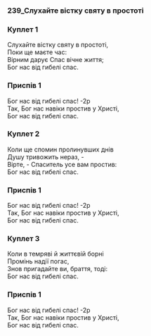 ### 239_Слухайте вістку святу в простоті
### Куплет 1
Слухайте вістку святу в простоті,<br/>Поки ще маєте час:<br/>Вірним дарує Спас вічне життя;<br/>Бог нас від гибелі спас.
### Приспів 1
Бог нас від гибелі спас! -2р<br/>Так, Бог нас навіки простив у Христі,<br/>Бог нас від гибелі спас.
### Куплет 2
Коли ще спомин пролинувших днів<br/>Душу тривожить нераз, -<br/>Вірте, - Спаситель усе вам простив:<br/>Бог нас від гибелі спас.
### Приспів 1
Бог нас від гибелі спас! -2р<br/>Так, Бог нас навіки простив у Христі,<br/>Бог нас від гибелі спас.
### Куплет 3
Коли в темряві й життєвій борні<br/>Промінь надії погас,<br/>Знов пригадайте ви, браття, тоді:<br/>Бог нас від гибелі спас.
### Приспів 1
Бог нас від гибелі спас! -2р<br/>Так, Бог нас навіки простив у Христі,<br/>Бог нас від гибелі спас.
